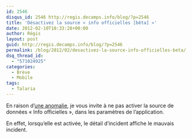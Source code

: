 ```yaml
---
id: 2546
disqus_id: 2546 http://regis.decamps.info/blog/?p=2546
title: 'Désactivez la source « info officielles [bêta] »'
date: 2012-02-10T10:33:28+00:00
author: Régis
layout: post
guid: http://regis.decamps.info/blog/?p=2546
permalink: /blog/2012/02/desactivez-la-source-info-officielles-beta/
dsq_thread_id:
  - "571024925"
categories:
  - Brève
  - Mobile
tags:
  - Talaria
---
```

En raison d’[une anomalie](https://bitbucket.org/regis/talaria/issue/47/), je vous invite à ne pas activer la source de données « Info officielles », dans les paramètres de l’application.

En effet, lorsqu’elle est activée, le détail d’incident affiche le mauvais incident.
